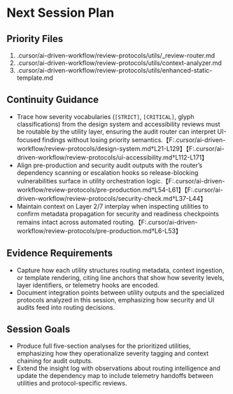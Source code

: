 # Next Session Plan

## Priority Files
1. .cursor/ai-driven-workflow/review-protocols/utils/_review-router.md
2. .cursor/ai-driven-workflow/review-protocols/utils/context-analyzer.md
3. .cursor/ai-driven-workflow/review-protocols/utils/enhanced-static-template.md

## Continuity Guidance
- Trace how severity vocabularies (`[STRICT]`, `[CRITICAL]`, glyph classifications) from the design system and accessibility reviews must be routable by the utility layer, ensuring the audit router can interpret UI-focused findings without losing priority semantics.【F:.cursor/ai-driven-workflow/review-protocols/design-system.md†L21-L129】【F:.cursor/ai-driven-workflow/review-protocols/ui-accessibility.md†L112-L171】
- Align pre-production and security audit outputs with the router’s dependency scanning or escalation hooks so release-blocking vulnerabilities surface in utility orchestration logic.【F:.cursor/ai-driven-workflow/review-protocols/pre-production.md†L54-L61】【F:.cursor/ai-driven-workflow/review-protocols/security-check.md†L37-L44】
- Maintain context on Layer 2/7 interplay when inspecting utilities to confirm metadata propagation for security and readiness checkpoints remains intact across automated routing.【F:.cursor/ai-driven-workflow/review-protocols/pre-production.md†L6-L53】

## Evidence Requirements
- Capture how each utility structures routing metadata, context ingestion, or template rendering, citing line anchors that show how severity levels, layer identifiers, or telemetry hooks are encoded.
- Document integration points between utility outputs and the specialized protocols analyzed in this session, emphasizing how security and UI audits feed into routing decisions.

## Session Goals
- Produce full five-section analyses for the prioritized utilities, emphasizing how they operationalize severity tagging and context chaining for audit outputs.
- Extend the insight log with observations about routing intelligence and update the dependency map to include telemetry handoffs between utilities and protocol-specific reviews.
